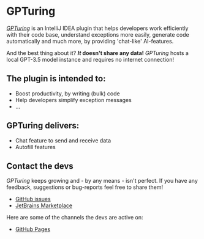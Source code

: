 # GPTuring

[_GPTuring_](https://github.com/ZE-100/GPTuring/) is an IntelliJ IDEA plugin that helps developers work efficiently with
their code base, understand exceptions more easily, generate code automatically and much more, by providing 'chat-like'
AI-features.

And the best thing about it? **_It_ doesn't share any data!** _GPTuring_ hosts a local GPT-3.5 model instance and
requires no internet connection!

## The plugin is intended to:

* Boost productivity, by writing (bulk) code
* Help developers simplify exception messages
* ...

## GPTuring delivers:

* Chat feature to send and receive data
* Autofill features

## Contact the devs

_GPTuring_ keeps growing and - by any means - isn't perfect. 
If you have any feedback, suggestions or bug-reports feel free to share them!

* [GitHub issues](https://github.com/ZE-100/GPTuring/issues)
* [JetBrains Marketplace](https://plugins.jetbrains.com/plugin)

Here are some of the channels the devs are active on:

* [GitHub Pages](https://github.com/ZE-100/GPTuring/)
